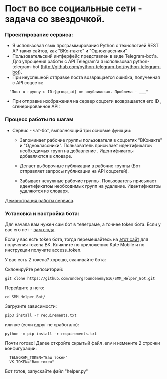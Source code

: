 # Пост во все социальные сети - задача со звездочкой.
### Проектирование сервиса:
   * Я использовал язык программирования Python с технологией REST AP таких сайтов, как "ВКонтакте" и "Одноклассники"
   * Пользовательский интферфейс представлен в виде Telegram-bot'а. Для упрощения работы с API Telegram'а я использовал python-telegram-bot (<http://github.com/python-telegram-bot/python-telegram-bot>).
   * При неуспешной отправке поста возвращается ошибка, полученная с API соцсети:
   ```
     "Пост в группу с ID:{group_id} не опубликован. Проблема - ___"
   ```
   * При отправке изображения на сервер соцсети возвращается его ID , сгенерированное API:
### Процесс работы по шагам
* Сервис - чат-бот, выполняющий три основые функции:
  * Запоминает рабочие группы пользователя в соцсетях "ВКонакте" и "Одноклассники". Пользователь присылает идентификатоы необходимых групп на добавление . Идентификатоы добавляются в словаре.
  
  * Делает выборочные публикации в рабочие группы (Бот отправляет запросы публикации на API соцсетей).
  
  * Забывает ненужные рабочие группы. Пользователь присылает идентификатоы необходимых групп на удаление. Идентификатоы удаляются из словаря.
  
[Демонстрация работы сервиса](https://yadi.sk/i/PRVsd3O5BgomIw).

### Установка и настройка бота:
Для начала вам нужен сам бот в телеграме, а точнее token бота. Если у вас его нет - [вам сюда](https://core.telegram.org/bots).

Если у вас есть token бота, тогда перемещайтесь на [этот сайт](https://vkhost.github.io) для получения токена ВК. Кликните по приложению Kate Mobile и по инструкции получите access_token.

У вас есть 2 токена? хорошо, скачивайте бота:

Склонируйте репозиторий:
```
git clone https://github.com/undergroundenemy616/SMM_Helper_Bot.git
```
Перейдите в него:
```
cd SMM_Helper_Bot/
```
Загрузите зависимости:
```
pip3 install -r requirements.txt
```
или же (если вдруг не сработало): 
```
python -m pip install -r requirements.txt
```
Почти готово! Далее откройте скрытый файл .env и измените 2 строчки конфигурации:
```
  TELEGRAM_TOKEN="Ваш токен"
  VK_TOKEN="Ваш токен"
```

Бот готов, запускайте файл "helper.py"
